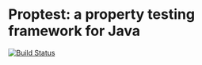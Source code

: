 # Proptest: a property testing framework for Java

[![Build Status](https://travis-ci.org/blexim/proptest.svg?branch=master)](https://travis-ci.org/blexim/proptest)
